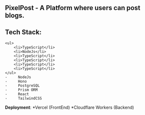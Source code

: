 ## PixelPost - A Platform where users can post blogs.

## Tech Stack:
    <ul>
        <li>TypeScript</li>
        <li>NodeJs</li>
        <li>TypeScript</li>
        <li>TypeScript</li>
        <li>TypeScript</li>
        <li>TypeScript</li>
    </ul>
    -     NodeJs
    -     Hono
    -     PostgreSQL
    -     Prism ORM
    -     React
    -     TailwindCSS

**Deployment**:
    *Vercel (FrontEnd)
    *Cloudflare Workers (Backend)
